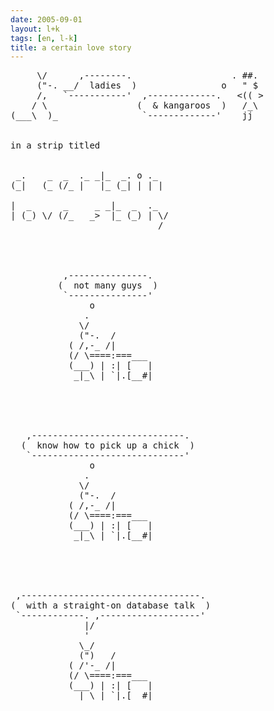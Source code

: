 ```yaml
---
date: 2005-09-01
layout: l+k
tags: [en, l-k]
title: a certain love story
---
```


<pre class='l-k'>
     \/      ,--------.                   . ##. 
     ("-. __/  ladies  )                o   " $ 
     /,   `-----------'  ,-------------.   <(( >
    / \                 (  & kangaroos  )   /_\ 
(___\  )_                `-------------'    jj  


in a strip titled


 _.    _  _  ._ _|_  _. o ._  
(_|   (_ (/_ |   |_ (_| | | | 

|  _      _     _ _|_  _  ._  
| (_) \/ (/_   _>  |_ (_) | \/
                            / 




          ,---------------.          
         (  not many guys  )         
          `---------------'          
               o                     
              .                      
             \/                      
             ("-.  /                 
           ( /,-_ /|                 
           (/ \====:===___           
           (___) | :| [   |          
            _|_\ | `|.[__#|          





   ,-----------------------------.   
  (  know how to pick up a chick  )  
   `-----------------------------'   
               o                     
              .                      
             \/                      
             ("-.  /                 
           ( /,-_ /|                 
           (/ \====:===___           
           (___) | :| [   |          
            _|_\ | `|.[__#|          





 ,----------------------------------. 
(  with a straight-on database talk  )
 `------------. ,-------------------' 
              |/                      
              '                       
             \_/                      
             (")   /                  
           ( /'-_ /|                  
           (/ \====:===___            
           (___) | :| [   |           
            _|_\ | `|.[__#|           
</pre>
